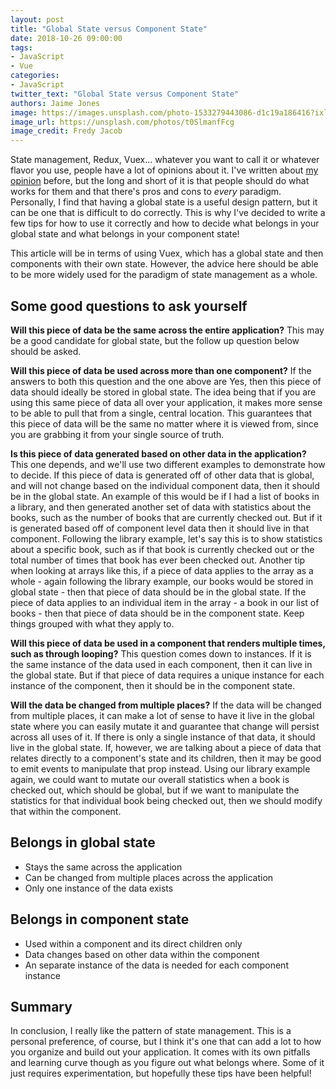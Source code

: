 ```yaml
---
layout: post
title: "Global State versus Component State"
date: 2018-10-26 09:00:00
tags:
- JavaScript
- Vue
categories:
- JavaScript
twitter_text: "Global State versus Component State"
authors: Jaime Jones
image: https://images.unsplash.com/photo-1533279443086-d1c19a186416?ixlib=rb-0.3.5&s=b6dae2d6ebc4219fad08914b598b318f&auto=format&fit=crop&w=1489&q=80
image_url: https://unsplash.com/photos/t0SlmanfFcg
image_credit: Fredy Jacob
---
```


State management, Redux, Vuex... whatever you want to call it or whatever flavor you use, people have a lot of opinions about it. I've written about [my opinion](https://rimdev.io/the-pros-and-cons-of-state-management/) before, but the long and short of it is that people should do what works for them and that there's pros and cons to _every_ paradigm. Personally, I find that having a global state is a useful design pattern, but it can be one that is difficult to do correctly. This is why I've decided to write a few tips for how to use it correctly and how to decide what belongs in your global state and what belongs in your component state!

This article will be in terms of using Vuex, which has a global state and then components with their own state. However, the advice here should be able to be more widely used for the paradigm of state management as a whole.

## Some good questions to ask yourself

**Will this piece of data be the same across the entire application?**
This may be a good candidate for global state, but the follow up question below should be asked.

**Will this piece of data be used across more than one component?**
If the answers to both this question and the one above are Yes, then this piece of data should ideally be stored in global state. The idea being that if you are using this same piece of data all over your application, it makes more sense to be able to pull that from a single, central location. This guarantees that this piece of data will be the same no matter where it is viewed from, since you are grabbing it from your single source of truth.

**Is this piece of data generated based on other data in the application?**
This one depends, and we'll use two different examples to demonstrate how to decide. If this piece of data is generated off of other data that is global, and will not change based on the individual component data, then it should be in the global state. An example of this would be if I had a list of books in a library, and then generated another set of data with statistics about the books, such as the number of books that are currently checked out. But if it is generated based off of component level data then it should live in that component. Following the library example, let's say this is to show statistics about a specific book, such as if that book is currently checked out or the total number of times that book has ever been checked out. Another tip when looking at arrays like this, if a piece of data applies to the array as a whole - again following the library example, our books would be stored in global state - then that piece of data should be in the global state. If the piece of data applies to an individual item in the array - a book in our list of books - then that piece of data should be in the component state. Keep things grouped with what they apply to.

**Will this piece of data be used in a component that renders multiple times, such as through looping?**
This question comes down to instances. If it is the same instance of the data used in each component, then it can live in the global state. But if that piece of data requires a unique instance for each instance of the component, then it should be in the component state.

**Will the data be changed from multiple places?**
If the data will be changed from multiple places, it can make a lot of sense to have it live in the global state where you can easily mutate it and guarantee that change will persist across all uses of it. If there is only a single instance of that data, it should live in the global state. If, however, we are talking about a piece of data that relates directly to a component's state and its children, then it may be good to emit events to manipulate that prop instead. Using our library example again, we could want to mutate our overall statistics when a book is checked out, which should be global, but if we want to manipulate the statistics for that individual book being checked out, then we should modify that within the component.

## Belongs in global state
- Stays the same across the application
- Can be changed from multiple places across the application
- Only one instance of the data exists

## Belongs in component state
- Used within a component and its direct children only
- Data changes based on other data within the component
- An separate instance of the data is needed for each component instance

## Summary
In conclusion, I really like the pattern of state management. This is a personal preference, of course, but I think it's one that can add a lot to how you organize and build out your application. It comes with its own pitfalls and learning curve though as you figure out what belongs where. Some of it just requires experimentation, but hopefully these tips have been helpful!
